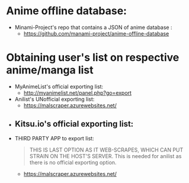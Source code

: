 # Anime offline database:
- Minami-Project's repo that contains a JSON of anime database  :
    - https://github.com/manami-project/anime-offline-database


# Obtaining user's list on respective anime/manga list
- MyAnimeList's official exporting list:
    - http://myanimelist.net/panel.php?go=export
- Anilist's UNofficial exporting list:
    - https://malscraper.azurewebsites.net/
- Kitsu.io's official exporting list:
    - 
- THIRD PARTY APP to export list:
    > THIS IS LAST OPTION AS IT WEB-SCRAPES, WHICH CAN PUT STRAIN ON THE HOST'S SERVER.
    > This is needed for anilist as there is no official exporting option.
    - https://malscraper.azurewebsites.net/
